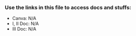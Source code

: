 ### Use the links in this file to access docs and stuffs:
- Canva: N/A
- I, II Doc: N/A
- III Doc: N/A
